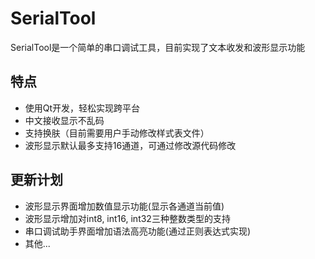 # SerialTool<br>

SerialTool是一个简单的串口调试工具，目前实现了文本收发和波形显示功能<br>

## 特点<br>
* 使用Qt开发，轻松实现跨平台<br>
* 中文接收显示不乱码<br>
* 支持换肤（目前需要用户手动修改样式表文件）<br>
* 波形显示默认最多支持16通道，可通过修改源代码修改<br>

## 更新计划<br>
* 波形显示界面增加数值显示功能(显示各通道当前值)<br>
* 波形显示增加对int8, int16, int32三种整数类型的支持<br>
* 串口调试助手界面增加语法高亮功能(通过正则表达式实现)<br>
* 其他...<br>
